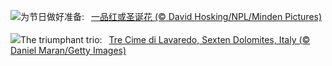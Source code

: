 ![](https://www.bing.com/th?id=OHR.WildPoinsettia_ZH-CN7984548709_UHD.jpg&w=1000)为节日做好准备:&nbsp;&ensp;[一品红或圣诞花 (© David Hosking/NPL/Minden Pictures)](https://www.bing.com/th?id=OHR.WildPoinsettia_ZH-CN7984548709_UHD.jpg)
<br><br/>
![](https://www.bing.com/th?id=OHR.DolomitesSky_EN-US8624061239_UHD.jpg&w=1000)The triumphant trio:&nbsp;&ensp;[Tre Cime di Lavaredo, Sexten Dolomites, Italy (© Daniel Maran/Getty Images)](https://www.bing.com/th?id=OHR.DolomitesSky_EN-US8624061239_UHD.jpg)
<br><br/>
